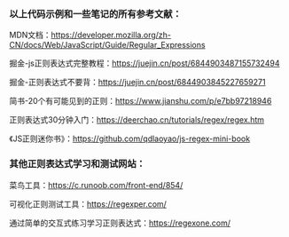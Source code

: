 ### 以上代码示例和一些笔记的所有参考文献：

MDN文档：https://developer.mozilla.org/zh-CN/docs/Web/JavaScript/Guide/Regular_Expressions

掘金-js正则表达式完整教程：https://juejin.cn/post/6844903487155732494

掘金-正则表达式不要背：https://juejin.cn/post/6844903845227659271

简书-20个有可能见到的正则：https://www.jianshu.com/p/e7bb97218946

正则表达式30分钟入门：https://deerchao.cn/tutorials/regex/regex.htm

《JS正则迷你书》：https://github.com/qdlaoyao/js-regex-mini-book

### 其他正则表达式学习和测试网站：

菜鸟工具：https://c.runoob.com/front-end/854/

可视化正则测试工具：https://regexper.com/

通过简单的交互式练习学习正则表达式：https://regexone.com/









